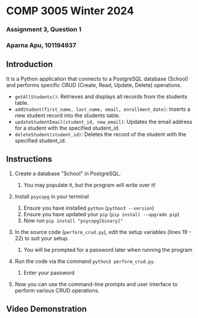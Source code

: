 # COMP 3005 Winter 2024
### Assignment 3, Question 1
### Aparna Apu, 101194937

## Introduction
It is a Python application that connects to a PostgreSQL database (School) and performs specific CRUD (Create, Read, Update, Delete) operations.
- `getAllStudents()`: Retrieves and displays all records from the students table.
- `addStudent(first_name, last_name, email, enrollment_date)`: Inserts a new student record into the students table.
- `updateStudentEmail(student_id, new_email)`: Updates the email address for a student with the specified student_id.
- `deleteStudent(student_id)`: Deletes the record of the student with the specified student_id.

## Instructions
1. Create a database "School" in PostgreSQL.
    1. You may populate it, but the program will write over it!

2. Install `psycopg` in your terminal
    1. Ensure you have installed `python` (`python3 --version`)
    2. Ensure you have updated your `pip` (`pip install --upgrade pip`)
    3. Now run `pip install "psycopg[binary]"`
  
3. In the source code (`perform_crud.py`), edit the setup variables (lines 19 - 22) to suit your setup.
    1. You will be prompted for a password later when running the program
  
4. Run the code via the command `python3 perform_crud.py`.
    1. Enter your password
  
5. Now you can use the command-line prompts and user interface to perform various CRUD operations.

## Video Demonstration
